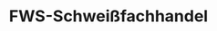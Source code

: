 ---
title: "FWS-Schweißfachhandel"
url: /ludwigshafen-am-rhein/fws-schweissfachhandel/
shop: Eisenwaren
---